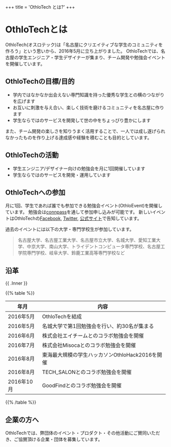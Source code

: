 +++
title = 'OthloTech とは?'
+++

# OthloTechとは

OthloTech(オスロテック)は「名古屋にクリエイティブな学生のコミュニティを作ろう」という思いから、2016年5月に立ち上がりました。
OthloTechでは、名古屋の学生エンジニア・学生デザイナーが集まり、チーム開発や勉強会イベントを開催しています。

## OthloTechの目標/目的

* 学内ではなかなか出会えない専門知識を持った優秀な学生との横のつながりを広げます
* お互いに刺激を与え合い、楽しく技術を磨けるコミュニティを名古屋に作ります
* 学生ならではのサービスを開発して世の中をちょっぴり豊かにします

また、チーム開発の楽しさを知りうまく活用することで、一人では成し遂げられなかったものを作り上げる達成感や経験を積むことも目的としています。

## OthloTechの活動

* 学生エンジニア/デザイナー向けの勉強会を月に1回開催しています
* 学生ならではのサービスを開発・運用しています

## OthloTechへの参加

月に1回、学生であれば誰でも参加できる勉強会イベント(OthloEvent)を開催しています。
勉強会は<a href="http://othlotech.connpass.com" target="_blank">connpass</a>を通して参加申し込みが可能です。
新しいイベントはOthloTechの<a href="https://www.facebook.com/othlotech/" target="_blank">Facebook</a>, <a href="https://twitter.com/othlotech" target="_blank">Twitter</a>, <a href="http://www.othlo.tech" target="_blank">公式サイト</a>で告知しています。

過去のイベントには以下の大学・専門学校生が参加しています。

> 名古屋大学、名古屋工業大学、名古屋市立大学、名城大学、愛知工業大学、中京大学、南山大学、トライデントコンピュータ専門学校、名古屋工学院専門学校、岐阜大学、鈴鹿工業高等専門学校など

## 沿革

<div class='my-fancy-table-class'>
{{ .Inner }}
</div>

{{% table %}}

| 年月         | 内容          |
| ------------- | ------------- |
| 2016年5月  | OthloTechを結成 |
| 2016年5月  | 名城大学で第1回勉強会を行い、約30名が集まる |
| 2016年6月 | 株式会社エイチームとのコラボ勉強会を開催 |
| 2016年7月 | 株式会社Misocaとのコラボ勉強会を開催 |
| 2016年8月  | 東海最大規模の学生ハッカソンOthloHack2016を開催 |
| 2016年8月 | TECH_SALONとのコラボ勉強会を開催 |
| 2016年10月 | GoodFindとのコラボ勉強会を開催 |

{{% /table %}}

## 企業の方へ

OthloTechでは、弊団体のイベント・プロダクト・その他活動にご賛同いただき、ご協賛頂ける企業・団体を募集しています。
